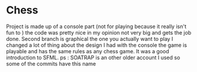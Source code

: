 # Chess
Project is made up of a console part (not for playing because it really isn't fun to ) the code was pretty nice in my opinion 
not very big and gets the job done.
Second branch is graphical the one you actually want to play I changed a lot of thing about the design I had with the console
the game is playable and has the same rules as any chess game. It was a good introduction to SFML.
ps : SOATRAP is an other older account I used so some of the commits have this name
